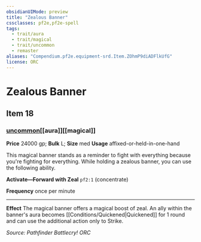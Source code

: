 ```yaml
---
obsidianUIMode: preview
title: "Zealous Banner"
cssclasses: pf2e,pf2e-spell
tags:
  - trait/aura
  - trait/magical
  - trait/uncommon
  - remaster
aliases: "Compendium.pf2e.equipment-srd.Item.ZOhmP9diADFlkUfG"
license: ORC
---
```

# Zealous Banner
## Item 18
### [uncommon](uncommon "Uncommon Rarity Trait")[[aura]][[magical]]


**Price** 24000 gp; 
**Bulk** L; **Size** med
**Usage** affixed-or-held-in-one-hand

This magical banner stands as a reminder to fight with everything because you're fighting for everything. While holding a zealous banner, you can use the following ability.

**Activate—Forward with Zeal** `pf2:1` (concentrate)

**Frequency** once per minute

* * *

**Effect** The magical banner offers a magical boost of zeal. An ally within the banner's aura becomes [[Conditions/Quickened|Quickened]] for 1 round and can use the additional action only to Strike.

*Source: Pathfinder Battlecry!*
*ORC*